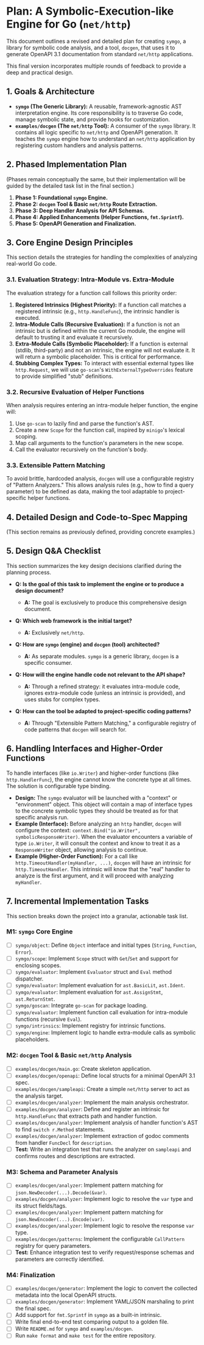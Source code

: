 # Plan: A Symbolic-Execution-like Engine for Go (`net/http`)

This document outlines a revised and detailed plan for creating `symgo`, a library for symbolic code analysis, and a tool, `docgen`, that uses it to generate OpenAPI 3.1 documentation from standard `net/http` applications.

This final version incorporates multiple rounds of feedback to provide a deep and practical design.

## 1. Goals & Architecture

*   **`symgo` (The Generic Library):** A reusable, framework-agnostic AST interpretation engine. Its core responsibility is to traverse Go code, manage symbolic state, and provide hooks for customization.
*   **`examples/docgen` (The `net/http` Tool):** A consumer of the `symgo` library. It contains all logic specific to `net/http` and OpenAPI generation. It teaches the `symgo` engine how to understand an `net/http` application by registering custom handlers and analysis patterns.

## 2. Phased Implementation Plan

(Phases remain conceptually the same, but their implementation will be guided by the detailed task list in the final section.)

1.  **Phase 1: Foundational `symgo` Engine.**
2.  **Phase 2: `docgen` Tool & Basic `net/http` Route Extraction.**
3.  **Phase 3: Deep Handler Analysis for API Schemas.**
4.  **Phase 4: Applied Enhancements (Helper Functions, `fmt.Sprintf`).**
5.  **Phase 5: OpenAPI Generation and Finalization.**

## 3. Core Engine Design Principles

This section details the strategies for handling the complexities of analyzing real-world Go code.

### 3.1. Evaluation Strategy: Intra-Module vs. Extra-Module

The evaluation strategy for a function call follows this priority order:

1.  **Registered Intrinsics (Highest Priority):** If a function call matches a registered intrinsic (e.g., `http.HandleFunc`), the intrinsic handler is executed.
2.  **Intra-Module Calls (Recursive Evaluation):** If a function is not an intrinsic but is defined within the current Go module, the engine will default to trusting it and evaluate it recursively.
3.  **Extra-Module Calls (Symbolic Placeholder):** If a function is external (stdlib, third-party) and not an intrinsic, the engine will not evaluate it. It will return a symbolic placeholder. This is critical for performance.
4.  **Stubbing Complex Types:** To interact with essential external types like `http.Request`, we will use `go-scan`'s `WithExternalTypeOverrides` feature to provide simplified "stub" definitions.

### 3.2. Recursive Evaluation of Helper Functions

When analysis requires entering an intra-module helper function, the engine will:
1.  Use `go-scan` to lazily find and parse the function's AST.
2.  Create a new `Scope` for the function call, inspired by `minigo`'s lexical scoping.
3.  Map call arguments to the function's parameters in the new scope.
4.  Call the evaluator recursively on the function's body.

### 3.3. Extensible Pattern Matching

To avoid brittle, hardcoded analysis, `docgen` will use a configurable registry of "Pattern Analyzers." This allows analysis rules (e.g., how to find a query parameter) to be defined as data, making the tool adaptable to project-specific helper functions.

## 4. Detailed Design and Code-to-Spec Mapping

(This section remains as previously defined, providing concrete examples.)

## 5. Design Q&A Checklist

This section summarizes the key design decisions clarified during the planning process.

*   **Q: Is the goal of this task to implement the engine or to produce a design document?**
    *   **A:** The goal is exclusively to produce this comprehensive design document.

*   **Q: Which web framework is the initial target?**
    *   **A:** Exclusively `net/http`.

*   **Q: How are `symgo` (engine) and `docgen` (tool) architected?**
    *   **A:** As separate modules. `symgo` is a generic library, `docgen` is a specific consumer.

*   **Q: How will the engine handle code not relevant to the API shape?**
    *   **A:** Through a refined strategy: it evaluates intra-module code, ignores extra-module code (unless an intrinsic is provided), and uses stubs for complex types.

*   **Q: How can the tool be adapted to project-specific coding patterns?**
    *   **A:** Through "Extensible Pattern Matching," a configurable registry of code patterns that `docgen` will search for.

## 6. Handling Interfaces and Higher-Order Functions

To handle interfaces (like `io.Writer`) and higher-order functions (like `http.HandlerFunc`), the engine cannot know the concrete type at all times. The solution is configurable type binding.

*   **Design:** The `symgo` evaluator will be launched with a "context" or "environment" object. This object will contain a map of interface types to the concrete symbolic types they should be treated as for that specific analysis run.
*   **Example (Interface):** Before analyzing an `http` handler, `docgen` will configure the context: `context.Bind("io.Writer", symbolicResponseWriter)`. When the evaluator encounters a variable of type `io.Writer`, it will consult the context and know to treat it as a `ResponseWriter` object, allowing analysis to continue.
*   **Example (Higher-Order Function):** For a call like `http.TimeoutHandler(myHandler, ...)`, `docgen` will have an intrinsic for `http.TimeoutHandler`. This intrinsic will know that the "real" handler to analyze is the first argument, and it will proceed with analyzing `myHandler`.

## 7. Incremental Implementation Tasks

This section breaks down the project into a granular, actionable task list.

### M1: `symgo` Core Engine
-   [ ] `symgo/object`: Define `Object` interface and initial types (`String`, `Function`, `Error`).
-   [ ] `symgo/scope`: Implement `Scope` struct with `Get`/`Set` and support for enclosing scopes.
-   [ ] `symgo/evaluator`: Implement `Evaluator` struct and `Eval` method dispatcher.
-   [ ] `symgo/evaluator`: Implement evaluation for `ast.BasicLit`, `ast.Ident`.
-   [ ] `symgo/evaluator`: Implement evaluation for `ast.AssignStmt`, `ast.ReturnStmt`.
-   [ ] `symgo/goscan`: Integrate `go-scan` for package loading.
-   [ ] `symgo/evaluator`: Implement function call evaluation for intra-module functions (recursive `Eval`).
-   [ ] `symgo/intrinsics`: Implement registry for intrinsic functions.
-   [ ] `symgo/engine`: Implement logic to handle extra-module calls as symbolic placeholders.

### M2: `docgen` Tool & Basic `net/http` Analysis
-   [ ] `examples/docgen/main.go`: Create skeleton application.
-   [ ] `examples/docgen/openapi`: Define local structs for a minimal OpenAPI 3.1 spec.
-   [ ] `examples/docgen/sampleapi`: Create a simple `net/http` server to act as the analysis target.
-   [ ] `examples/docgen/analyzer`: Implement the main analysis orchestrator.
-   [ ] `examples/docgen/analyzer`: Define and register an intrinsic for `http.HandleFunc` that extracts path and handler function.
-   [ ] `examples/docgen/analyzer`: Implement analysis of handler function's AST to find `switch r.Method` statements.
-   [ ] `examples/docgen/analyzer`: Implement extraction of godoc comments from handler `FuncDecl` for `description`.
-   [ ] **Test:** Write an integration test that runs the analyzer on `sampleapi` and confirms routes and descriptions are extracted.

### M3: Schema and Parameter Analysis
-   [ ] `examples/docgen/analyzer`: Implement pattern matching for `json.NewDecoder(...).Decode(&var)`.
-   [ ] `examples/docgen/analyzer`: Implement logic to resolve the `var` type and its struct fields/tags.
-   [ ] `examples/docgen/analyzer`: Implement pattern matching for `json.NewEncoder(...).Encode(var)`.
-   [ ] `examples/docgen/analyzer`: Implement logic to resolve the response `var` type.
-   [ ] `examples/docgen/patterns`: Implement the configurable `CallPattern` registry for query parameters.
-   [ ] **Test:** Enhance integration test to verify request/response schemas and parameters are correctly identified.

### M4: Finalization
-   [ ] `examples/docgen/generator`: Implement the logic to convert the collected metadata into the local OpenAPI structs.
-   [ ] `examples/docgen/generator`: Implement YAML/JSON marshaling to print the final spec.
-   [ ] Add support for `fmt.Sprintf` in `symgo` as a built-in intrinsic.
-   [ ] Write final end-to-end test comparing output to a golden file.
-   [ ] Write `README.md` for `symgo` and `examples/docgen`.
-   [ ] Run `make format` and `make test` for the entire repository.
